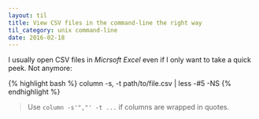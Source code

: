 ```yaml
---
layout: til
title: View CSV files in the command-line the right way
til_category: unix command-line
date: 2016-02-18
---
```


I usually open CSV files in _Micrsoft Excel_ even if I only want to take a quick
peek. Not anymore:

<!--stop-->

{% highlight bash %}
column -s, -t path/to/file.csv | less -#5 -NS
{% endhighlight %}

> Use `column -s'","' -t ...` if columns are wrapped in quotes.
